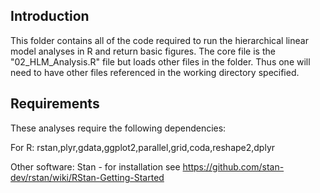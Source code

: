 ## Introduction 

This folder contains all of the code required to run the hierarchical linear model analyses in R and return basic figures. The core file is the "02_HLM_Analysis.R" file but loads other files in the folder.   Thus one will need to have other files referenced in the working directory specified.  

## Requirements

These analyses require the following dependencies: 

For R: 
rstan,plyr,gdata,ggplot2,parallel,grid,coda,reshape2,dplyr

Other software:
Stan - for installation see https://github.com/stan-dev/rstan/wiki/RStan-Getting-Started

### 
